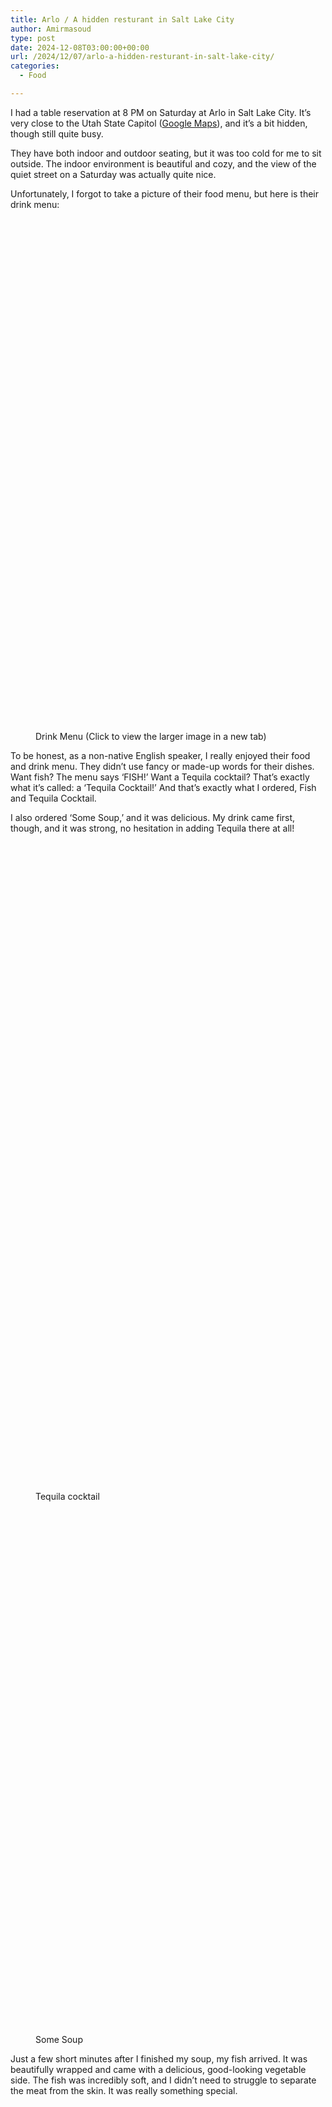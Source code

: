 ```yaml
---
title: Arlo / A hidden resturant in Salt Lake City
author: Amirmasoud
type: post
date: 2024-12-08T03:00:00+00:00
url: /2024/12/07/arlo-a-hidden-resturant-in-salt-lake-city/
categories:
  - Food

---
```

 

I had a table reservation at 8 PM on Saturday at Arlo in Salt Lake City. It’s very close to the Utah State Capitol (<a href="https://maps.app.goo.gl/6cpLUrNttR5NrEaY9" data-type="link" data-id="https://maps.app.goo.gl/6cpLUrNttR5NrEaY9" target="_blank" rel="noreferrer noopener nofollow">Google Maps</a>), and it’s a bit hidden, though still quite busy.

They have both indoor and outdoor seating, but it was too cold for me to sit outside. The indoor environment is beautiful and cozy, and the view of the quiet street on a Saturday was actually quite nice.

Unfortunately, I forgot to take a picture of their food menu, but here is their drink menu:<figure class="wp-block-image size-large">

<a href="https://amirmasoud.me/wp-content/uploads/2024/12/IMG_0420-scaled.jpeg" target="_blank" rel=" noreferrer noopener"><img loading="lazy" decoding="async" width="1024" height="806" src="https://amirmasoud.me/wp-content/uploads/2024/12/IMG_0420-1024x806.jpeg" alt="" class="wp-image-1610" srcset="https://amirmasoud.me/wp-content/uploads/2024/12/IMG_0420-1024x806.jpeg 1024w, https://amirmasoud.me/wp-content/uploads/2024/12/IMG_0420-300x236.jpeg 300w, https://amirmasoud.me/wp-content/uploads/2024/12/IMG_0420-768x604.jpeg 768w, https://amirmasoud.me/wp-content/uploads/2024/12/IMG_0420-1536x1209.jpeg 1536w, https://amirmasoud.me/wp-content/uploads/2024/12/IMG_0420-2048x1612.jpeg 2048w" sizes="auto, (max-width: 1024px) 100vw, 1024px" /></a><figcaption class="wp-element-caption">Drink Menu (Click to view the larger image in a new tab)</figcaption></figure> 

To be honest, as a non-native English speaker, I really enjoyed their food and drink menu. They didn’t use fancy or made-up words for their dishes. Want fish? The menu says &#8216;FISH!&#8217; Want a Tequila cocktail? That’s exactly what it’s called: a &#8216;Tequila Cocktail!&#8217; And that’s exactly what I ordered, Fish and Tequila Cocktail.

I also ordered &#8216;Some Soup,&#8217; and it was delicious. My drink came first, though, and it was strong, no hesitation in adding Tequila there at all!<figure class="wp-block-image size-large">

<a href="https://amirmasoud.me/wp-content/uploads/2024/12/IMG_0421-scaled.jpeg" target="_blank" rel=" noreferrer noopener"><img loading="lazy" decoding="async" width="790" height="1024" src="https://amirmasoud.me/wp-content/uploads/2024/12/IMG_0421-790x1024.jpeg" alt="" class="wp-image-1611" srcset="https://amirmasoud.me/wp-content/uploads/2024/12/IMG_0421-790x1024.jpeg 790w, https://amirmasoud.me/wp-content/uploads/2024/12/IMG_0421-231x300.jpeg 231w, https://amirmasoud.me/wp-content/uploads/2024/12/IMG_0421-768x996.jpeg 768w, https://amirmasoud.me/wp-content/uploads/2024/12/IMG_0421-1185x1536.jpeg 1185w, https://amirmasoud.me/wp-content/uploads/2024/12/IMG_0421-1580x2048.jpeg 1580w, https://amirmasoud.me/wp-content/uploads/2024/12/IMG_0421-scaled.jpeg 1975w" sizes="auto, (max-width: 790px) 100vw, 790px" /></a><figcaption class="wp-element-caption">Tequila cocktail</figcaption></figure> <figure class="wp-block-image size-large"><a href="https://amirmasoud.me/wp-content/uploads/2024/12/IMG_0425.jpeg" target="_blank" rel=" noreferrer noopener"><img loading="lazy" decoding="async" width="1024" height="838" src="https://amirmasoud.me/wp-content/uploads/2024/12/IMG_0425-1024x838.jpeg" alt="" class="wp-image-1612" srcset="https://amirmasoud.me/wp-content/uploads/2024/12/IMG_0425-1024x838.jpeg 1024w, https://amirmasoud.me/wp-content/uploads/2024/12/IMG_0425-300x245.jpeg 300w, https://amirmasoud.me/wp-content/uploads/2024/12/IMG_0425-768x628.jpeg 768w, https://amirmasoud.me/wp-content/uploads/2024/12/IMG_0425-1536x1257.jpeg 1536w, https://amirmasoud.me/wp-content/uploads/2024/12/IMG_0425-2048x1676.jpeg 2048w" sizes="auto, (max-width: 1024px) 100vw, 1024px" /></a><figcaption class="wp-element-caption">Some Soup</figcaption></figure> 

Just a few short minutes after I finished my soup, my fish arrived. It was beautifully wrapped and came with a delicious, good-looking vegetable side. The fish was incredibly soft, and I didn’t need to struggle to separate the meat from the skin. It was really something special.<figure class="wp-block-image size-large">

<a href="https://amirmasoud.me/wp-content/uploads/2024/12/IMG_0427.jpeg" target="_blank" rel=" noreferrer noopener"><img loading="lazy" decoding="async" width="983" height="1024" src="https://amirmasoud.me/wp-content/uploads/2024/12/IMG_0427-983x1024.jpeg" alt="" class="wp-image-1613" srcset="https://amirmasoud.me/wp-content/uploads/2024/12/IMG_0427-983x1024.jpeg 983w, https://amirmasoud.me/wp-content/uploads/2024/12/IMG_0427-288x300.jpeg 288w, https://amirmasoud.me/wp-content/uploads/2024/12/IMG_0427-768x800.jpeg 768w, https://amirmasoud.me/wp-content/uploads/2024/12/IMG_0427-1474x1536.jpeg 1474w, https://amirmasoud.me/wp-content/uploads/2024/12/IMG_0427-1965x2048.jpeg 1965w" sizes="auto, (max-width: 983px) 100vw, 983px" /></a><figcaption class="wp-element-caption">Fish</figcaption></figure> 

I had a cup of coffee after finishing my dinner. I was there for less than an hour, but I really enjoyed my time, food, and drink. The server at my table was fantastic, she even adjusted my total because I ordered my coffee after she had already brought me the check. (My bad!)

My total came to $66.34, which I think was totally worth it considering the quality of the fish, the good soup, great drink, and coffee. I highly recommend it if you&#8217;re looking to enjoy some delicious food in a cozy, beautiful place in Salt Lake City.

Location: <a href="https://maps.app.goo.gl/6cpLUrNttR5NrEaY9" data-type="link" data-id="https://maps.app.goo.gl/6cpLUrNttR5NrEaY9" target="_blank" rel="noreferrer noopener nofollow">271 N Center St, Salt Lake City, UT 84103</a>

Website (Salt Lake City): <a href="https://www.arlorestaurant.com/" target="_blank" rel="noreferrer noopener nofollow">https://www.arlorestaurant.com/</a>